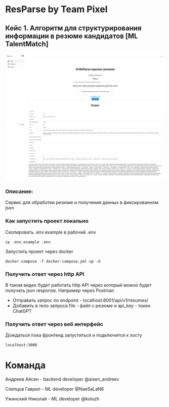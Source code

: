 # ResParse by Team Pixel

## Кейс 1. Алгоритм для структурирования информации в резюме кандидатов [ML TalentMatch]

![Скриншот фронтенда](https://github.com/eslupmi101/Ml-TalentMatch/blob/main/image.jpg)

### Описание:

Сервис для обработки резюме и получения данных в фиксированном json

### Как запустить проект локально

Скопировать .env.example в рабочий .env

```
cp .env.example .env
```

Запустить проект через docker

```
docker-compose -f docker-compose.yml up -d
```

### Получить ответ через http API

В таком видео будет работать http API через который можно будет получать json response. Например через Postman

- Отправить запрос по endpoint - [](localhost:8001/api/v1/resumes/)localhost:8001/api/v1/resumes/
- Добавить в тело запроса file - файл с резюме и api_key - токен ChatGPT

### Получить ответ через веб интерфейс

Дождаться пока фронтенд запуститься и подключится к хосту

```
localhost:3000
```

# Команда

Андреев Айсен - backend developer @aisen_andreev

Слепцов Гаврил - ML developer @NaeSaLaN6

Ужинский Николай - ML developer @koluzh
